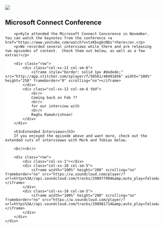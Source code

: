 
<style>
.mscmain {
	background-color: #fff;
}
.aest {
}
.tbd {
	align: center;
	font-size: 18pt;
	padding: 20px;
	border-style: solid;
	border-width: 1px;
	border-color: #222;
	height: 250px;
	text-align: center;
	background-color: #ddd;
}
</style>


<div class="row">
	<div class="hidden-xs col-sm-3 aest">
		<img src="https://s3.amazonaws.com/dataskeptic.com/img-static/ms-connect-badge.jpg" />
	</div>
	<div class="col-sm-9 mscmain">
		<h2>Microsoft Connect Conference</h2>

		<p>Kyle attended the Microsoft Connect Concerence in November.  You can watch the keynotes from the conference <a href="https://www.youtube.com/watch?v=txKbxgbcNbs">here</a>.</p>
		<p>We recorded several interviews while there and are releasing two episodes of content.  Check them out below, as well as a few extras!</p>

		<div class="row">
			<div class="col-xs-12 col-sm-6">
				<iframe style="border: solid 1px #dedede;"  src="http://app.stitcher.com/splayer/f/50561/48491856" width="100%" height="250" frameborder="0" scrolling="no"></iframe>
			</div>
			<div class="col-xs-12 col-sm-6 tbd">
				<br/>
				Coming back on Feb ??
				<br/>
				for our interview with
				<br/>
				Raghu Ramakrishnan!
			</div>
		</div>			

		<h3>Extended Interviews</h3>
		If you enjoyed the episode above and want more, check out the extended cuts of interviewws with Mark and Tobias below.

		<br/><br/>

		<div class="row">
			<div class="col-xs-1"></div>
			<div class="col-xs-10 col-sm-5">
				<iframe width="100%" height="200" scrolling="no" frameborder="no" src="https://w.soundcloud.com/player/?url=https%3A//api.soundcloud.com/tracks/298977904&amp;auto_play=false&amp;hide_related=false&amp;show_comments=true&amp;show_user=true&amp;show_reposts=false&amp;visual=true"></iframe>
			</div>
			<div class="col-xs-10 col-sm-5">
				<iframe width="100%" height="200" scrolling="no" frameborder="no" src="https://w.soundcloud.com/player/?url=https%3A//api.soundcloud.com/tracks/298981714&amp;auto_play=false&amp;hide_related=false&amp;show_comments=true&amp;show_user=true&amp;show_reposts=false&amp;visual=true"></iframe>
			</div>
		</div>
	</div>
</div>
